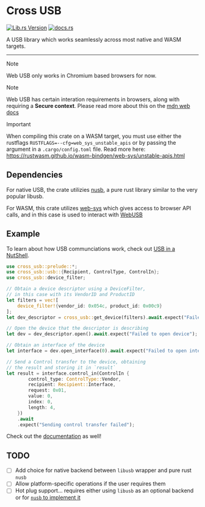 # Cross USB
[![Lib.rs Version](https://img.shields.io/crates/v/cross_usb?style=for-the-badge&logo=rust&label=lib.rs&color=%23a68bfc)](https://lib.rs/crates/cross_usb)
[![docs.rs](https://img.shields.io/docsrs/cross_usb?style=for-the-badge)](https://docs.rs/cross_usb/)

A USB library which works seamlessly across most native and WASM targets.

------------------

> [!NOTE]
> Web USB only works in Chromium based browsers for now.

> [!NOTE]
> Web USB has certain interation requirements in browsers, along with requiring
> a **Secure context**. Please read more about this on the
> [mdn web docs](https://developer.mozilla.org/en-US/docs/Web/API/WebUSB_API)

> [!IMPORTANT]
> When compiling this crate on a WASM target, you must use either the rustflags
> `RUSTFLAGS=--cfg=web_sys_unstable_apis` or by passing the argument in a
> `.cargo/config.toml` file. Read more here: https://rustwasm.github.io/wasm-bindgen/web-sys/unstable-apis.html

## Dependencies

For native USB, the crate utilizies [nusb](https://github.com/kevinmehall/nusb), a pure rust library similar to the very popular libusb.

For WASM, this crate utilizes [web-sys](https://crates.io/crates/web-sys) which gives access to browser API calls, and in this case is used to interact with [WebUSB](https://developer.mozilla.org/en-US/docs/Web/API/WebUSB_API)

## Example
To learn about how USB communciations work, check out [USB in a NutShell](https://www.beyondlogic.org/usbnutshell/usb1.shtml).

```rust
use cross_usb::prelude::*;
use cross_usb::usb::{Recipient, ControlType, ControlIn};
use cross_usb::device_filter;

// Obtain a device descriptor using a DeviceFilter,
// in this case with its VendorID and ProductID
let filters = vec![
    device_filter!{vendor_id: 0x054c, product_id: 0x00c9}
];
let dev_descriptor = cross_usb::get_device(filters).await.expect("Failed to find device");

// Open the device that the descriptor is describing
let dev = dev_descriptor.open().await.expect("Failed to open device");

// Obtain an interface of the device
let interface = dev.open_interface(0).await.expect("Failed to open interface");

// Send a Control transfer to the device, obtaining
// the result and storing it in `result`
let result = interface.control_in(ControlIn {
        control_type: ControlType::Vendor,
        recipient: Recipient::Interface,
        request: 0x01,
        value: 0,
        index: 0,
        length: 4,
    })
    .await
    .expect("Sending control transfer failed");
```
Check out the [documentation](https://docs.rs/cross_usb/latest/) as well!

## TODO

- [ ] Add choice for native backend between `libusb` wrapper and pure rust `nusb`
- [ ] Allow platform-specific operations if the user requires them
- [ ] Hot plug support... requires either using `libusb` as an optional backend or for [`nusb` to implement it](https://github.com/kevinmehall/nusb/issues/5)
